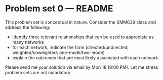 # Problem set 0 — README

This problem set is conceptual in nature. Consider the SMM638 class and address the following:

- identify three relevant relationships that can be used to appreciate as many networks
- for each network, indicate the form (directed/undirected; weighted/unweighted; one-mode/two-mode)
- explain the outcomes that are most likely associated with each network

Please send me your solution via email by Mon 18 (8:00 PM). Let me stress problem sets are not mandatory.
